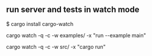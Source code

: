 ## run server and tests in watch mode
$ cargo install cargo-watch

cargo watch -q -c -w examples/ -x "run --example main"

cargo watch -q -c -w src/ -x "cargo run"